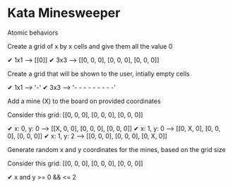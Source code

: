 # Kata Minesweeper
Atomic behaviors

Create a grid of x by x cells and give them all the value 0

✔ 1x1 --> [[0]]
✔ 3x3 --> [[0, 0, 0], [0, 0, 0], [0, 0, 0]]

Create a grid that will be shown to the user, intially empty cells

✔ 1x1 --> '-'
✔ 3x3 --> '- - -
           - - -
           - - -' 

Add a mine (X) to the board on provided coordinates

Consider this grid: [[0, 0, 0], [0, 0, 0], [0, 0, 0]]

✔ x: 0, y: 0 --> [[X, 0, 0], [0, 0, 0], [0, 0, 0]]
✔ x: 1, y: 0 --> [[0, X, 0], [0, 0, 0], [0, 0, 0]]
✔ x: 1, y: 2 --> [[0, 0, 0], [0, 0, 0], [0, X, 0]]

Generate random x and y coordinates for the mines, based on the grid size

Consider this grid: [[0, 0, 0], [0, 0, 0], [0, 0, 0]]

✔ x and y >= 0 && <= 2
